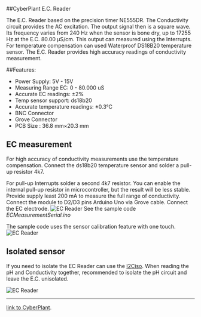 ##CyberPlant E.C. Reader

The E.C. Reader based on the precision timer NE555DR. The Conductivity circuit provides the AC excitation. The output signal then is a square wave. Its frequency varies from 240 Hz when the sensor is bone dry, up to 17255 Hz at the E.C. 80.00 μS/cm. This output can measured using the Interrupts. For temperature compensation can used Waterproof DS18B20 temperature sensor. The E.C. Reader provides high accuracy readings of conductivity measurement.

##Features:

- Power Supply: 5V - 15V
- Measuring Range EC: 0 - 80.000 uS
- Accurate EC readings: ±2%
- Temp sensor support: ds18b20
- Accurate temperature readings:  ±0.3°C
- BNC Connector
- Grove Connector
- PCB Size : 36.8 mm×20.3 mm


## EC measurement
For high accuracy of conductivity measurements use the temperature compensation.
Connect the ds18b20 temperature sensor and solder a pull-up resistor 4k7. 

For pull-up Interrupts solder a second 4k7 resistor. You can enable the internal pull-up resistor in microcontroller,  but the result will be less stable. Provide supply least 200 mA to measure the full range of conductivity. Connect the module to D2/D3 pins Arduino Uno via Grove cable. Connect the EC electrode. 
![EC Reader](http://image.cyber-plant.com/var/resizes/ECReaderConnect.jpg?m=1449111915)
See the sample code *ECMeasurementSerial.ino*

The sample code uses the sensor calibration feature with one touch.
![EC Reader](http://image.cyber-plant.com/var/resizes/ECSerial.jpg?m=1449125597)

## Isolated sensor
If you need to isolate the EC Reader can use the [I2Ciso](https://github.com/cyberplantru/I2C-iso). When reading the pH and Conductivity together, recommended to isolate the pH circuit and leave the E.C. unisolated.

![EC Reader](http://image.cyber-plant.com/var/albums/ECReaderIso.jpg?m=1449112044)


----------


[link to CyberPlant](http://www.cyber-plant.com).